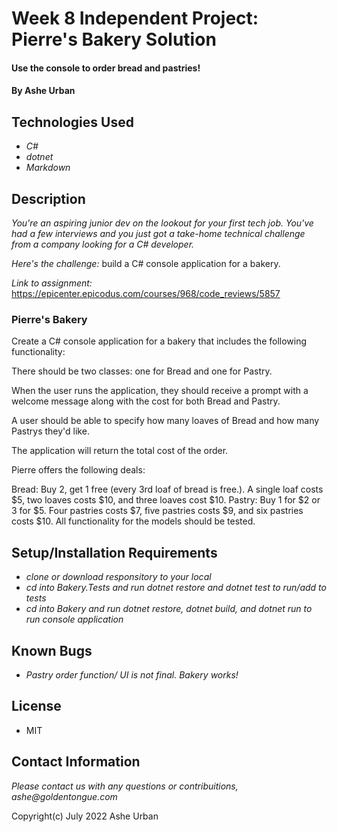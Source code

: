 # Week 8 Independent Project: Pierre's Bakery Solution

#### Use the console to order bread and pastries!

#### By Ashe Urban

## Technologies Used

* _C#_
* _dotnet_
* _Markdown_

## Description

_You're an aspiring junior dev on the lookout for your first tech job. You've had a few interviews and you just got a take-home technical challenge from a company looking for a C# developer._

_Here's the challenge:_ build a C# console application for a bakery.

_Link to assignment:_ https://epicenter.epicodus.com/courses/968/code_reviews/5857

### Pierre's Bakery
Create a C# console application for a bakery that includes the following functionality:

There should be two classes: one for Bread and one for Pastry.

When the user runs the application, they should receive a prompt with a welcome message along with the cost for both Bread and Pastry.

A user should be able to specify how many loaves of Bread and how many Pastrys they'd like.

The application will return the total cost of the order.

Pierre offers the following deals:

Bread: Buy 2, get 1 free (every 3rd loaf of bread is free.). A single loaf costs $5, two loaves costs $10, and three loaves cost $10.
Pastry: Buy 1 for $2 or 3 for $5. Four pastries costs $7, five pastries costs $9, and six pastries costs $10.
All functionality for the models should be tested.

## Setup/Installation Requirements

* _clone or download responsitory to your local_
* _cd into Bakery.Tests and run dotnet restore and dotnet test to run/add to tests_
* _cd into Bakery and run dotnet restore, dotnet build, and dotnet run to run console application_

## Known Bugs

* _Pastry order function/ UI is not final. Bakery works!_

## License

* MIT

## Contact Information

_Please contact us with any questions or contribuitions, ashe@goldentongue.com_

Copyright(c) July 2022 Ashe Urban
